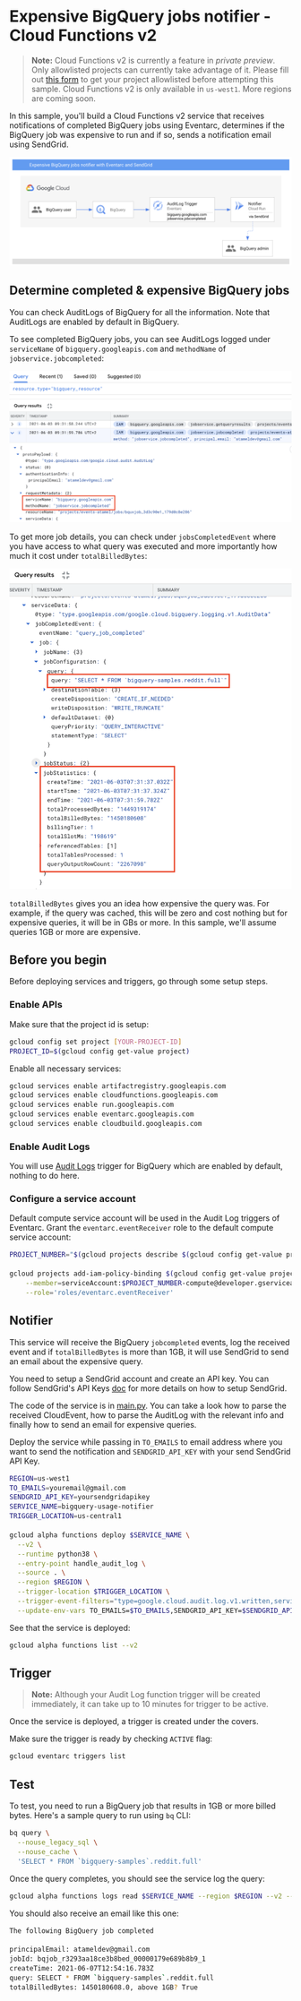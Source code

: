 # Expensive BigQuery jobs notifier - Cloud Functions v2

> **Note:** Cloud Functions v2 is currently a feature in *private preview*.
> Only allowlisted projects can currently take advantage of it. Please fill out
> [this form](https://docs.google.com/forms/d/e/1FAIpQLSeaZYta3UR-QCYUEByvIyNbQab63lQBIYhCQfrItp7zYrnATw/viewform)
> to get your project allowlisted before attempting this sample.
> Cloud Functions v2 is only available in `us-west1`. More regions are coming
> soon.

In this sample, you'll build a Cloud Functions v2 service that receives
notifications of completed BigQuery jobs using Eventarc, determines if the
BigQuery job was expensive to run and if so, sends a notification email using
SendGrid.

![BigQuery Jobs Notifier](../bigquery-jobs-notifier.png)

## Determine completed & expensive BigQuery jobs

You can check AuditLogs of BigQuery for all the information. Note that AuditLogs
are enabled by default in BigQuery.

To see completed BigQuery jobs, you can see AuditLogs logged under
`serviceName` of `bigquery.googleapis.com` and `methodName` of `jobservice.jobcompleted`:

![BigQuery AuditLog](../bigquery-auditlog1.png)

To get more job details, you can check under `jobsCompletedEvent` where you have
access to what query was executed and more importantly how much it cost under
`totalBilledBytes`:

![BigQuery AuditLog](../bigquery-auditlog2.png)

`totalBilledBytes` gives you an idea how expensive the query was. For example,
if the query was cached, this will be zero and cost nothing but for expensive
queries, it will be in GBs or more. In this sample, we'll assume queries 1GB or
more are expensive.

## Before you begin

Before deploying services and triggers, go through some setup steps.

### Enable APIs

Make sure that the project id is setup:

```sh
gcloud config set project [YOUR-PROJECT-ID]
PROJECT_ID=$(gcloud config get-value project)
```

Enable all necessary services:

```sh
gcloud services enable artifactregistry.googleapis.com
gcloud services enable cloudfunctions.googleapis.com
gcloud services enable run.googleapis.com
gcloud services enable eventarc.googleapis.com
gcloud services enable cloudbuild.googleapis.com
```

### Enable Audit Logs

You will use [Audit Logs](https://console.cloud.google.com/iam-admin/audit)
trigger for BigQuery which are enabled by default, nothing to do here.

### Configure a service account

Default compute service account will be used in the Audit Log triggers of Eventarc. Grant the
`eventarc.eventReceiver` role to the default compute service account:

```sh
PROJECT_NUMBER="$(gcloud projects describe $(gcloud config get-value project) --format='value(projectNumber)')"

gcloud projects add-iam-policy-binding $(gcloud config get-value project) \
    --member=serviceAccount:$PROJECT_NUMBER-compute@developer.gserviceaccount.com \
    --role='roles/eventarc.eventReceiver'
```

## Notifier

This service will receive the BigQuery `jobcompleted` events, log the received
event and if `totalBilledBytes` is more than 1GB, it will use SendGrid to send an
email about the expensive query.

You need to setup a SendGrid account and create an API key. You can follow
SendGrid's API Keys [doc](https://app.sendgrid.com/settings/api_keys) for more
details on how to setup SendGrid.

The code of the service is in [main.py](main.py). You can take a look how to parse
the received CloudEvent, how to parse the AuditLog with the relevant info and
finally how to send an email for expensive queries.

Deploy the service while passing in `TO_EMAILS` to email address where you want
to send the notification and `SENDGRID_API_KEY` with your send SendGrid API Key.

```sh
REGION=us-west1
TO_EMAILS=youremail@gmail.com
SENDGRID_API_KEY=yoursendgridapikey
SERVICE_NAME=bigquery-usage-notifier
TRIGGER_LOCATION=us-central1

gcloud alpha functions deploy $SERVICE_NAME \
  --v2 \
  --runtime python38 \
  --entry-point handle_audit_log \
  --source . \
  --region $REGION \
  --trigger-location $TRIGGER_LOCATION \
  --trigger-event-filters="type=google.cloud.audit.log.v1.written,serviceName=bigquery.googleapis.com,methodName=jobservice.jobcompleted" \
  --update-env-vars TO_EMAILS=$TO_EMAILS,SENDGRID_API_KEY=$SENDGRID_API_KEY
```

See that the service is deployed:

```sh
gcloud alpha functions list --v2
```

## Trigger

> **Note:** Although your Audit Log function trigger will be created
> immediately, it can take up to 10 minutes for trigger to be active.

Once the service is deployed, a trigger is created under the covers.

Make sure the trigger is ready by checking `ACTIVE` flag:

```sh
gcloud eventarc triggers list
```

## Test

To test, you need to run a BigQuery job that results in 1GB or more billed
bytes. Here's a sample query to run using `bq` CLI:

```sh
bq query \
  --nouse_legacy_sql \
  --nouse_cache \
  'SELECT * FROM `bigquery-samples`.reddit.full'
```

Once the query completes, you should see the service log the query:

```sh
gcloud alpha functions logs read $SERVICE_NAME --region $REGION --v2 --limit=100
```

You should also receive an email like this one:

```sh
The following BigQuery job completed

principalEmail: atameldev@gmail.com
jobId: bqjob_r3293aa18ce3b8bed_00000179e689b8b9_1
createTime: 2021-06-07T12:54:16.783Z
query: SELECT * FROM `bigquery-samples`.reddit.full
totalBilledBytes: 1450180608.0, above 1GB? True
```
